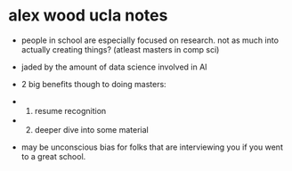 alex wood ucla notes
====

* people in school are especially focused on research.  not as much into actually creating things? (atleast masters in comp sci)

* jaded by the amount of data science involved in AI

* 2 big benefits though to doing masters:
* 1. resume recognition
* 2. deeper dive into some material

* may be unconscious bias for folks that are interviewing you if you went to a great school.
